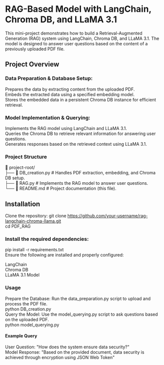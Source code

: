# RAG-Based Model with LangChain, Chroma DB, and LLaMA 3.1
This mini-project demonstrates how to build a Retrieval-Augmented Generation (RAG) system using LangChain, Chroma DB, and LLaMA 3.1. The model is designed to answer user questions based on the content of a previously uploaded PDF file.

## Project Overview
### Data Preparation & Database Setup:

Prepares the data by extracting content from the uploaded PDF.  
Embeds the extracted data using a specified embedding model.  
Stores the embedded data in a persistent Chroma DB instance for efficient retrieval.  
### Model Implementation & Querying:

Implements the RAG model using LangChain and LLaMA 3.1.  
Queries the Chroma DB to retrieve relevant information for answering user questions.    
Generates responses based on the retrieved context using LLaMA 3.1.  
### Project Structure  
📁 project-root/  
├── 📄 DB_creation.py     # Handles PDF extraction, embedding, and Chroma DB setup.  
├── 📄 RAG.py       # Implements the RAG model to answer user questions.  
└── 📄 README.md               # Project documentation (this file).  
## Installation
Clone the repository: 
git clone https://github.com/your-username/rag-langchain-chroma-llama.git  
cd PDF_RAG   
### Install the required dependencies:  

pip install -r requirements.txt  
Ensure the following are installed and properly configured:  

LangChain  
Chroma DB  
LLaMA 3.1 Model  
### Usage  
Prepare the Database: Run the data_preparation.py script to upload and process the PDF file.  
python DB_creation.py  
Query the Model: Use the model_querying.py script to ask questions based on the uploaded PDF.  
python model_querying.py  
#### Example Query
User Question: "How does the system ensure data security?"   
Model Response: "Based on the provided document, data security is achieved through encryption using JSON Web Token"   
